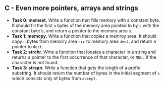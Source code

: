 ## C - Even more pointers, arrays and strings

- **Task 0: memset.** Write a function that fills memory with a constant byte. It should fill the first `n` bytes of the memory area pointed to by `s` with the constant byte `b`, and return a pointer to the memory area `s`.
- **Task 1: memcpy.** Write a function that copies a memroy area. It should copy `n` bytes from memory area `src` to memory area `dest`, and return a pointer to `dest`.
- **Task 2: strchr.** Write a function that locates a character in a string and returns a pointer to the first occurrence of that character, or `NULL` if the character is not found.
- **Task 3: strspn.** Write a function that gets the length of a prefix substring. It should return the number of bytes in the initial segment of `s` which consists only of bytes from `accept`.
